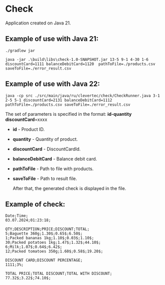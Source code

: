 # Check  
Application created on Java 21.  


## Example of use with Java 21:
```shell
./gradlew jar
```

```shell
java -jar .\build\libs\check-1.0-SNAPSHOT.jar 13-5 9-1 4-30 1-6 discountCard=1111 balanceDebitCard=1120  pathToFile=./products.csv saveToFile=./error_result.csv
```
## Example of use with Java 22:

```shell
java -cp src ./src/main/java/ru/clevertec/check/CheckRunner.java 3-1 2-5 5-1 discountCard=2131 balanceDebitCard=1112  pathToFile=./products.csv saveToFile=./error_result.csv
```

The set of parameters is specified in the format: __id-quantity__   __discountCard__=xxxx
- __id__ - Product ID.  
- __quantity__ - Quantity of product.    
- __discountCard__ - DiscountCardId.
- __balanceDebitCard__ - Balance debit card.
- __pathToFile__ - Path to file with products.
- __saveToFile__ - Path to result file.

  After that, the generated check is displayed in the file.  

## Example of check:
```text
Date;Time;
03.07.2024;01:23:18;

QTY;DESCRIPTION;PRICE;DISCOUNT;TOTAL;
5;Baguette 360g;1.30$;0.65$;6.50$;
1;Packed bananas 1kg;1.10$;0.03$;1.10$;
30;Packed potatoes 1kg;1.47$;1.32$;44.10$;
6;Milk;1.07$;0.64$;6.42$;
12;Packed tomatoes 350g;1.60$;0.58$;19.20$;

DISCOUNT CARD;DISCOUNT PERCENTAGE;
1111;3%;

TOTAL PRICE;TOTAL DISCOUNT;TOTAL WITH DISCOUNT;
77.32$;3.22$;74.10$;
```